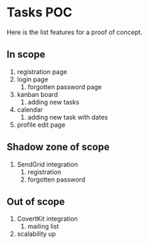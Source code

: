 # Tasks POC

Here is the list features for a proof of concept.
## In scope
1. registration page
2. login page
   1. forgotten password page
3. kanban board
   1. adding new tasks
4. calendar
   1. adding new task with dates
5. profile edit page

## Shadow zone of scope
1. SendGrid integration
   1. registration
   2. forgotten password

## Out of scope

1. CovertKit integration
   1. mailing list
2. scalability up